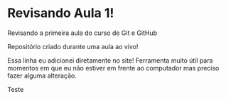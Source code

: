# Revisando Aula 1!

Revisando a primeira aula do curso de Git e GitHub

Repositório criado durante uma aula ao vivo!

Essa linha eu adicionei diretamente no site! Ferramenta muito útil para momentos em que eu não estiver em frente ao computador mas preciso fazer alguma alteração.

Teste
